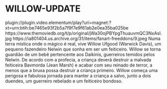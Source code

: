 # WILLOW-UPDATE

<item>
<title>[COLOR silver][B] WILLOW 1º TEMPOARADA [/COLOR][/B][COLOR yellow]  FULL HD  [B][/COLOR][/B]</title>
<link>plugin://plugin.video.elementum/play?uri=magnet:?xt=urn:btih:be7465e93f2b5a7f9f7e9f61ab2e0ea35ba025be</link>
<thumbnail>https://www.themoviedb.org/t/p/original/jWa30ojPBYpgThuauvmQC3NxAsI.jpg</thumbnail>
<fanart>https://ia801404.us.archive.org/31/items/fanart-freeddons/9.jpeg</fanart>
<info>Numa terra mística onde o mágico é real, vive Willow Ufgood (Warwick Davis), um pequeno fazendeiro Nelwin que sonha em ser um feiticeiro. Willow se torna guardião de um bebê pertencente aos Daikinis, guerreiros temidos pelos Nelwin. De acordo com a profecia, a criança deverá destruir a malvada feiticeira Bavmorda (Jean Marsh) e acabar com seu reinado de terror, a menos que a bruxa possa destruir a criança primeiro. Willow começa uma perigosa e fabulosa jornada para manter a criança a salvo, junto a dois duendes, um guerreiro rebelado e um feiticeiro bondoso.</info>
</item>
